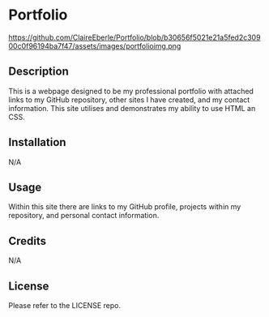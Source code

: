 # Portfolio
https://github.com/ClaireEberle/Portfolio/blob/b30656f5021e21a5fed2c30900c0f96194ba7f47/assets/images/portfolioimg.png

## Description

This is a webpage designed to be my professional portfolio with attached links to my GitHub repository, other sites I have created, and my contact information. This site utilises and demonstrates my ability to use HTML an CSS. 

## Installation

N/A

## Usage

Within this site there are links to my GitHub profile, projects within my repository, and personal contact information.

## Credits

N/A

## License

Please refer to the LICENSE repo. 